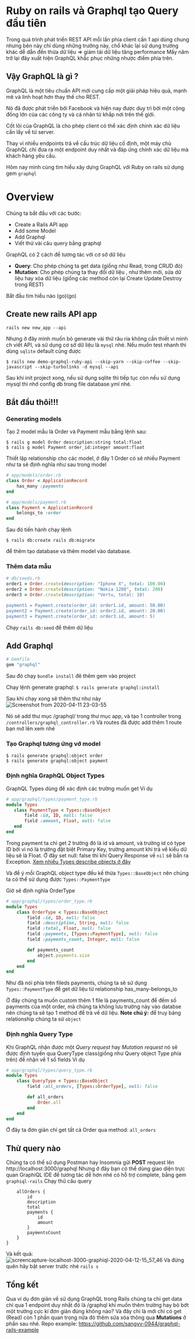 # Ruby on rails và Graphql tạo Query đầu tiên

Trong quá trình phát triển REST API mỗi lần phía client cần 1 api dùng chung nhưng bên này chỉ dùng những trường này, chổ khác lại sử dụng trường khác dễ dẫn đến thừa dữ liệu => giảm tải dữ liệu tăng performance
Mấy năm trở lại đây xuất hiện GraphQL khắc phục những nhược điểm phía trên.

## Vậy GraphQL là gì ?
GraphQL là một tiêu chuẩn API mới cung cấp một giải pháp hiệu quả, mạnh mẽ và linh hoạt hơn thay thế cho REST.

Nó đã được phát triển bởi Facebook và hiện nay được duy trì bởi một cộng đồng lớn của các công ty và cá nhân từ khắp nơi trên thế giới.

Cốt lõi của GraphQL là cho phép client có thể xác định chính xác dữ liệu cần lấy về từ server.

Thay vì nhiều endpoints trả về cấu trúc dữ liệu cố định, một máy chủ GraphQL chỉ đưa ra một endpoint duy nhất và đáp ứng chính xác dữ liệu mà khách hàng yêu cầu.

Hôm nay mình cùng tìm hiểu xây dựng GraphQL với Ruby on rails sử dụng gem `graphql`

# Overview
Chúng ta bắt đầu với các bước:
- Create a Rails API app
- Add some Model
- Add Graphql
- Viết thử vài câu query bằng graphql

GraphQL có 2 cách để tương tác với cơ sở dữ liệu
- **Query**: Cho phép chúng ta get data (giống như Read, trong CRUD đó)
- **Mutation**: Cho phép chúng ta thay đổi dữ liệu , như thêm mới, sửa dữ liệu hay xóa dữ liệu (giống các method còn lại Create Update Destroy trong REST)

Bắt đầu tìm hiểu nào (go)(go)
## Create new rails API app
```
rails new new_app --api
```
Nhưng ở đây mình muốn bỏ generate vài thứ râu ria không cần thiết vì mình ch viết API, và sử dụng cơ sở dữ liệu là `mysql` nhé. Nếu muốn test nhanh thì dùng `sqlite` default cũng được

```
$ rails new demo-graphql-ruby-api --skip-yarn --skip-coffee --skip-javascript --skip-turbolinks -d mysql --api

```
Sau khi init project xong, nếu sử dụng sqlite thì tiếp tục còn nếu sử dụng mysql thì nhớ config db trong file database.yml nhé.

## Bắt đầu thôi!!!
### Generating models
Tạo 2 model mẫu là Order và Payment mẫu bằng lệnh sau:
```shell
$ rails g model Order description:string total:float
$ rails g model Payment order_id:integer amount:float
```
Thiết lập relationship cho các model, ở đây 1 Order có sẽ nhiều Payment như ta sẽ định nghĩa như sau trong model
```ruby
# app/models/order.rb
class Order < ApplicationRecord
    has_many :payments
end
```
```ruby
# app/models/payment.rb
class Payment < ApplicationRecord
    belongs_to :order
end
```
Sau đó tiến hành chạy lệnh
```shell
$ rails db:create rails db:migrate
```
để thêm tạo database và thêm model vào database.
### Thêm data mẫu
```ruby
# db/seeds.rb
order1 = Order.create(description: "Iphone X", total: 100.00)
order2 = Order.create(description: "Nokia 1208", total: 200)
order3 = Order.create(description: "Vertu, total: 10)

payment1 = Payment.create(order_id: order1.id, amount: 50.00)
payment2 = Payment.create(order_id: order2.id, amount: 20.00)
payment3 = Payment.create(order_id: order3.id, amount: 5)
```
Chạy `rails db:seed` để thêm dữ liệu
## Add Graphql
```ruby
# Gemfile
gem "graphql"
```
Sau đó chạy `bundle install` đê thêm gem vào project

Chạy lệnh generate graphql: `$ rails generate graphql:install`

Sau khi chạy xong sẽ thêm thư như này
![Screenshot from 2020-04-11 23-03-55](https://user-images.githubusercontent.com/54126514/79064013-85051a00-7ccf-11ea-86a4-21f2ff01bc1d.png)

Nó sẽ add thư mục /graphql/ trong thư mục app, và tạo 1 controller trong `/controllers/graphql_controller.rb`
Và routes đã được add thêm 1 route bạn mở lên xem nhé
 ### Tạo Graphql tương ứng vớ model
 ```shell
$ rails generate graphql:object order
$ rails generate graphql:object payment
 ```
 ### Định nghĩa GraphQL Object Types
 GraphQL Types dùng để xác định các trường muốn get
 Ví dụ
 ```ruby
# app/graphql/types/payment_type.rb
module Types
    class PaymentType < Types::BaseObject
        field :id, ID, null: false
        field :amount, Float, null: false
    end
end
 ```
 Trong payment ta chỉ get 2 trường đó là id và amount, và trường id có type ID bởi vì nó là trường đặt biệt Primary Key, trường amount khi trả về kiểu dữ liệu sẽ là Float. Ở đây set null: false  thì khi Query Response về `nil` sẽ bắn ra Exception. [Xem nhiều Types describe objects ở đây](https://graphql.org/learn/schema/#type-system)
 
 Và để ý mỗi GraphQL object type đều kế thừa `Types::BaseObject` nên chúng ta có thể sử dụng được `Types::PaymentType`
 
 Giờ sẽ định nghĩa OrderType 
```ruby
# app/graphql/types/order_type.rb
module Types
    class OrderType < Types::BaseObject
        field :id, ID, null: false
        field :description, String, null: false
        field :total, Float, null: false
        field :payments, [Types::PaymentType], null: false
        field :payments_count, Integer, null: false

        def payments_count
            object.payments.size
        end
    end
end
```
Như đã nói phía trên fileds payments, chúng ta sẽ sử dụng `Types::PaymentType` để get dữ liệu từ relationship has_many-belongs_to

Ở đây chúng ta muốn custom thêm 1 file là payments_count để đếm số payments của một order, mà chúng ta không lưu trường này vào databse nên chúng ta sẽ tạo 1 method để trả về dữ liệu.
**Note chú ý:** để truy bảng relationship chúng ta sử `object` 
### Định nghĩa Query Type
Khi GraphQL nhận được một *Query request* hay *Mutation request* nó sẽ được định tuyến qua QueryType class(giống như Query object Type phía trên) để nhận về 1 số fields
 Ví dụ
```ruby
# app/graphql/types/query_type.rb
module Types
    class QueryType < Types::BaseObject
        field :all_orders, [Types::OrderType], null: false

        def all_orders
            Order.all
        end
    end
end
```
Ở đây ta đơn giản chỉ get tất cả Order qua method: `all_orders`

## Thử query nào
Chúng ta có thể sử dụng Postman hay Insomnia gửi **POST** request lên http://localhost:3000/graphql
Nhưng ở đây bạn có thể dùng giao diện trực quan  GraphiQL IDE để tương tác dễ hơn nhé có hỗ trợ complete, bằng gem `graphiql-rails`
Chạy thử câu query
```query {
    allOrders {
        id
        description
        total      
        payments {
            id
            amount
        }
        paymentsCount
    }
}
```
Và kết quả:
![screencapture-localhost-3000-graphiql-2020-04-12-15_57_46](https://user-images.githubusercontent.com/54126514/79064843-6a826f00-7cd6-11ea-963a-5da904c40e80.png)
Và đừng quên hãy bật server trước nhé `rails s`

## Tổng kết
Qua ví dụ đơn giản về sử dụng GraphQL trong Rails chúng ta chỉ get data chỉ qua 1 endpoint duy nhất đó là /graphql khi muốn thêm trường hay bỏ bớt một trường cực kí đơn giản đúng không nào?
Và đây chỉ là mới chỉ có get (Read) còn 1 phần quan trọng nữa đó thêm sửa xóa thông qua **Mutations** ở phần sau nhé.
Repo example: https://github.com/sangvv-0944/graphql-rails-example
